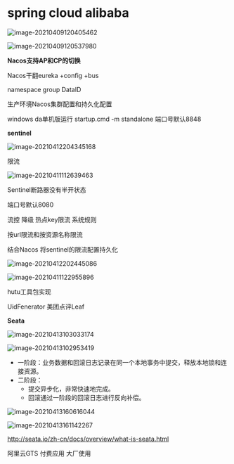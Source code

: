 # spring cloud alibaba

![image-20210409120405462](C:\Users\sun\AppData\Roaming\Typora\typora-user-images\image-20210409120405462.png)

![image-20210409120537980](C:\Users\sun\AppData\Roaming\Typora\typora-user-images\image-20210409120537980.png)

**Nacos支持AP和CP的切换**

Nacos干翻eureka +config +bus

namespace group DataID

生产环境Nacos集群配置和持久化配置

windows da单机版运行 startup.cmd -m standalone  端口号默认8848



**sentinel**

![image-20210412204345168](C:\Users\sun\AppData\Roaming\Typora\typora-user-images\image-20210412204345168.png)

限流

![image-20210411112639463](C:\Users\sun\AppData\Roaming\Typora\typora-user-images\image-20210411112639463.png)

Sentinel断路器没有半开状态

端口号默认8080

流控 降级 热点key限流  系统规则

按url限流和按资源名称限流

结合Nacos 将sentinel的限流配置持久化

![image-20210412202445086](C:\Users\sun\AppData\Roaming\Typora\typora-user-images\image-20210412202445086.png)

![image-20210411122955896](C:\Users\sun\AppData\Roaming\Typora\typora-user-images\image-20210411122955896.png)

hutu工具包实现

UidFenerator  美团点评Leaf



**Seata**

![image-20210413103033174](C:\Users\sun\AppData\Roaming\Typora\typora-user-images\image-20210413103033174.png)

![image-20210413102953419](C:\Users\sun\AppData\Roaming\Typora\typora-user-images\image-20210413102953419.png)

- 一阶段：业务数据和回滚日志记录在同一个本地事务中提交，释放本地锁和连接资源。
- 二阶段：
  - 提交异步化，非常快速地完成。
  - 回滚通过一阶段的回滚日志进行反向补偿。

![image-20210413160616044](C:\Users\sun\AppData\Roaming\Typora\typora-user-images\image-20210413160616044.png)

![image-20210413161142267](C:\Users\sun\AppData\Roaming\Typora\typora-user-images\image-20210413161142267.png)

http://seata.io/zh-cn/docs/overview/what-is-seata.html

阿里云GTS 付费应用 大厂使用
